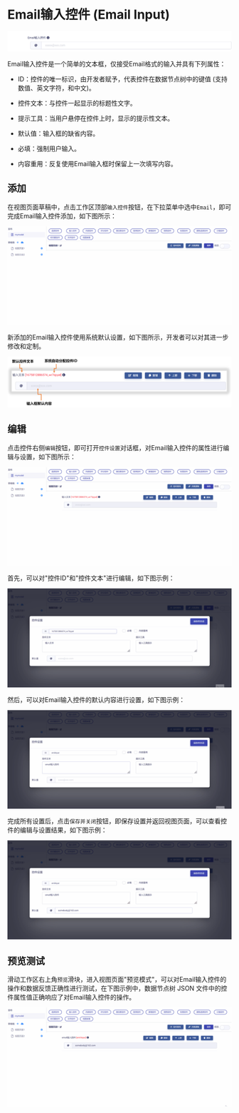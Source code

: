# Email输入控件 (Email Input)

![Matrix.OS](../../../../../media/os/tools/modelview/showemail.gif "Email输入控件")

Email输入控件是一个简单的文本框，仅接受Email格式的输入并具有下列属性：

* ID：控件的唯一标识，由开发者赋予，代表控件在数据节点树中的键值 (支持数值、英文字符，和中文)。

* 控件文本：与控件一起显示的标题性文字。

* 提示工具：当用户悬停在控件上时，显示的提示性文本。

* 默认值：输入框的缺省内容。

* 必填：强制用户输入。

* 内容重用：反复使用Email输入框时保留上一次填写内容。

## 添加

在视图页面草稿中，点击工作区顶部`输入控件`按钮，在下拉菜单中选中`Email`，即可完成Email输入控件添加，如下图所示：

![Matrix.OS](../../../../../media/os/tools/modelview/addemail.gif "添加Email输入控件")

新添加的Email输入控件使用系统默认设置，如下图所示，开发者可以对其进一步修改和定制。

![Matrix.OS](../../../../../media/os/tools/modelview/addemail.png "Email输入控件默认设置")

## 编辑

点击控件右侧`编辑`按钮，即可打开`控件设置`对话框，对Email输入控件的属性进行编辑与设置，如下图所示：

![Matrix.OS](../../../../../media/os/tools/modelview/editemail1.gif "编辑Email输入控件 - 打开控件设置对话框")

首先，可以对"控件ID"和"控件文本"进行编辑，如下图示例：

![Matrix.OS](../../../../../media/os/tools/modelview/editemail2.gif "编辑Email输入控件 - 控件ID与文本编辑")

然后，可以对Email输入控件的默认内容进行设置，如下图示例：

![Matrix.OS](../../../../../media/os/tools/modelview/editemail3.gif "编辑Email输入控件 - 设置默认内容")

完成所有设置后，点击`保存并关闭`按钮，即保存设置并返回视图页面，可以查看控件的编辑与设置结果，如下图示例：

![Matrix.OS](../../../../../media/os/tools/modelview/editemail4.gif "编辑Email输入控件 - 保存控件设置")

## 预览测试

滑动工作区右上角`预览`滑块，进入视图页面"预览模式"，可以对Email输入控件的操作和数据反馈正确性进行测试，在下图示例中，数据节点树 JSON 文件中的控件属性值正确响应了对Email输入控件的操作。

![Matrix.OS](../../../../../media/os/tools/modelview/testemail.gif "测试Email输入控件")